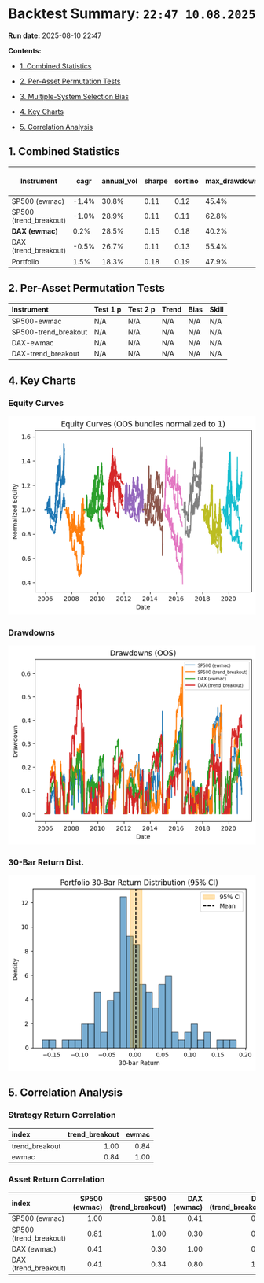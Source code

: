 # Backtest Summary: `22:47 10.08.2025`

**Run date:** 2025-08-10 22:47



**Contents:**

- [1. Combined Statistics](#1-combined-statistics)

- [2. Per-Asset Permutation Tests](#2-per-asset-permutation-tests)

- [3. Multiple-System Selection Bias](#3-multiple-system-selection-bias)

- [4. Key Charts](#4-key-charts)

- [5. Correlation Analysis](#5-correlation-analysis)



## 1. Combined Statistics

| Instrument | cagr | annual_vol | sharpe | sortino | max_drawdown | avg_drawdown | avg_dd_duration | profit_factor | expectancy | win_rate | std_daily | 5th pctile | 95th pctile | avg_win | avg_loss | max_loss_pct | avg_30d_ret | avg_30d_ret_plus_2std | avg_30d_ret_minus_2std | avg_30d_ret_ci_low | avg_30d_ret_ci_high | Cost %/Trade | Sharpe (no cost) |
| --- | --- | --- | --- | --- | --- | --- | --- | --- | --- | --- | --- | --- | --- | --- | --- | --- | --- | --- | --- | --- | --- | --- | --- |
| SP500 (ewmac) | -1.4% | 30.8% | 0.11 | 0.12 | 45.4% | 13.5% | 30.735849056603772 | 1.11 | 95.16 | 24.5% | 0.02 | -2.9% | 3.0% | 1.3% | -1.3% | -23.8% | 0.0038759468851461 | 0.1862539314897784 | -0.178502037719486 | -0.0127584148242605 | 0.0205103085945529 | 0.2% | 0.15 |
| SP500 (trend_breakout) | -1.0% | 28.9% | 0.11 | 0.11 | 62.8% | 15.3% | 23.40650406504065 | 1.23 | 288.65 | 34.3% | 0.02 | -2.8% | 2.7% | 1.3% | -1.3% | -25.5% | 0.0042934351695759 | 0.1776108843758262 | -0.1690240140366743 | -0.0115186988954518 | 0.0201055692346037 | 0.2% | 0.14 |
| **DAX (ewmac)** | 0.2% | 28.5% | 0.15 | 0.18 | 40.2% | 14.1% | 28.448275862068964 | 1.11 | 79.43 | 25.3% | 0.02 | -2.8% | 2.6% | 1.3% | -1.2% | -13.6% | 0.0042636584003834 | 0.1765010921108253 | -0.1679737753100583 | -0.0113746930819463 | 0.0199020098827132 | 0.0% | 0.18 |
| DAX (trend_breakout) | -0.5% | 26.7% | 0.11 | 0.13 | 55.4% | 15.4% | 24.084615384615383 | 1.11 | 81.02 | 35.4% | 0.02 | -2.6% | 2.6% | 1.2% | -1.2% | -14.9% | 0.0033279355722902 | 0.1769134760345165 | -0.170257604889936 | -0.0124419088011018 | 0.0190977799456823 | 0.0% | 0.14 |
| Portfolio | 1.5% | 18.3% | 0.18 | 0.19 | 47.9% | 18.3% | 99.13157894736842 | 1.02 | 7.74 | 53.1% | 0.01 | -1.7% | 1.7% | 0.7% | -0.8% | -12.2% | 0.0031239255012312 | 0.1171741583028445 | -0.1109263073003822 | -0.0067633721598641 | 0.0130112231623265 | N/A | N/A |



## 2. Per-Asset Permutation Tests

| Instrument           | Test 1 p   | Test 2 p   | Trend   | Bias   | Skill   |
|:---------------------|:-----------|:-----------|:--------|:-------|:--------|
| SP500-ewmac          | N/A        | N/A        | N/A     | N/A    | N/A     |
| SP500-trend_breakout | N/A        | N/A        | N/A     | N/A    | N/A     |
| DAX-ewmac            | N/A        | N/A        | N/A     | N/A    | N/A     |
| DAX-trend_breakout   | N/A        | N/A        | N/A     | N/A    | N/A     |



## 4. Key Charts

### Equity Curves

![Equity Curves](equity_all_bundles.png)



### Drawdowns

![Drawdowns](drawdown_all_bundles.png)



### 30-Bar Return Dist.

![30-Bar Return Dist.](portfolio_30bar_return_distribution.png)



## 5. Correlation Analysis

### Strategy Return Correlation

| index          |   trend_breakout |   ewmac |
|:---------------|-----------------:|--------:|
| trend_breakout |             1.00 |    0.84 |
| ewmac          |             0.84 |    1.00 |



### Asset Return Correlation

| index                  |   SP500 (ewmac) |   SP500 (trend_breakout) |   DAX (ewmac) |   DAX (trend_breakout) |
|:-----------------------|----------------:|-------------------------:|--------------:|-----------------------:|
| SP500 (ewmac)          |            1.00 |                     0.81 |          0.41 |                   0.41 |
| SP500 (trend_breakout) |            0.81 |                     1.00 |          0.30 |                   0.34 |
| DAX (ewmac)            |            0.41 |                     0.30 |          1.00 |                   0.80 |
| DAX (trend_breakout)   |            0.41 |                     0.34 |          0.80 |                   1.00 |

